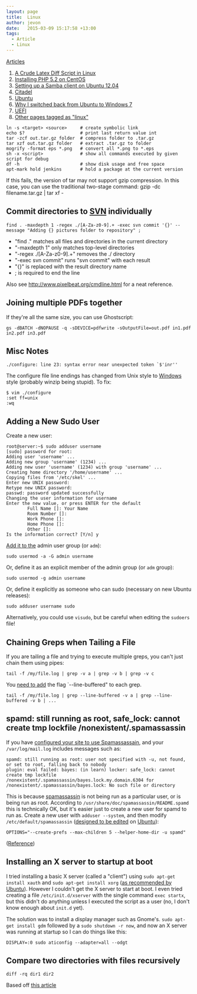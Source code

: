 ```yaml
---
layout: page
title:  Linux
author: jevon
date:   2015-03-09 15:17:58 +13:00
tags:
  - Article
  - Linux
---
```


[Articles](articles.md)

1. [A Crude Latex Diff Script in Linux](a-crude-latex-diff-script-in-linux.md)
1. [Installing PHP 5.2 on CentOS](installing-php-5-2-on-centos.md)
1. [Setting up a Samba client on Ubuntu 12.04](setting-up-a-samba-client-on-ubuntu-12-04.md)
1. [Citadel](citadel.md)
1. [Ubuntu](ubuntu.md)
1. [Why I switched back from Ubuntu to Windows 7](why-i-switched-back-from-ubuntu-to-windows-7.md)
1. [UEFI](uefi.md)
1. <a href="http://www.delicious.com/jevonwright/linux" class="delicious">Other pages tagged as "linux"</a>

```
ln -s <target> <source>     # create symbolic link
echo $?                     # print last return value int
tar -zcf out.tar.gz folder  # compress folder to .tar.gz
tar xzf out.tar.gz folder   # extract .tar.gz to folder
mogrify -format eps *.png   # convert all *.png to *.eps
sh -x <script>              # show all commands executed by given script for debug
df -h                       # show disk usage and free space
apt-mark hold jenkins       # hold a package at the current version
```

If this fails, the version of tar may not support gzip compression. In this case, you can use the traditional two-stage command:
gzip -dc filename.tar.gz | tar xf -

## Commit directories to [SVN](svn.md) individually
```
find . -maxdepth 1 -regex ./[A-Za-z0-9].+ -exec svn commit '{}' --message "Adding {} pictures folder to repository" ;
```

* "find ." matches all files and directories in the current directory
* "-maxdepth 1" only matches top-level directories
* "-regex ./[A-Za-z0-9].+" removes the ./ directory
* "-exec svn commit" runs "svn commit" with each result
* "{}" is replaced with the result directory name
* ; is required to end the line

Also see http://www.pixelbeat.org/cmdline.html for a neat reference.

## Joining multiple PDFs together
If they're all the same size, you can use Ghostscript:

```
gs -dBATCH -dNOPAUSE -q -sDEVICE=pdfwrite -sOutputFile=out.pdf in1.pdf in2.pdf in3.pdf
```

## Misc Notes
```
./configure: line 23: syntax error near unexpected token `$'inr''
```

The configure file line endings has changed from Unix style to [Windows](windows.md) style (probably winzip being stupid). To fix:

```
$ vim ./configure
:set ff=unix
:wq
```

## Adding a New Sudo User
Create a new user:

```
root@server:~$ sudo adduser username
[sudo] password for root:
Adding user 'username' ...
Adding new group 'username' (1234) ...
Adding new user 'username' (1234) with group 'username' ...
Creating home directory '/home/username' ...
Copying files from '/etc/skel' ...
Enter new UNIX password:
Retype new UNIX password:
passwd: password updated successfully
Changing the user information for username
Enter the new value, or press ENTER for the default
        Full Name []: Your Name
        Room Number []:
        Work Phone []: 
        Home Phone []:
        Other []: 
Is the information correct? [Y/n] y
```

<a href="http://www.ubuntuka.com/add-user-to-existing-group-ubuntu/">Add it to the</a> admin user group (or `adm`):

`sudo usermod -a -G admin username`

Or, define it as an explicit member of the admin group (or `adm` group):

`sudo usermod -g admin username`

Or, define it explicitly as someone who can sudo (necessary on new Ubuntu releases):

`sudo adduser username sudo`

Alternatively, you could use `visudo`, but be careful when editing the `sudoers` file!

## Chaining Greps when Tailing a File
If you are tailing a file and trying to execute multiple greps, you can't just chain them using pipes:

```
tail -f /my/file.log | grep -v a | grep -v b | grep -v c
```

You <a href="https://makandracards.com/makandra/5403-how-to-combine-greps-on-log-files-opened-with-tail-f">need to add</a> the flag `--line-buffered" to each grep.

```
tail -f /my/file.log | grep --line-buffered -v a | grep --line-buffered -v b | ...
```

## spamd: still running as root, safe_lock: cannot create tmp lockfile /nonexistent/.spamassassin
If you have <a href="http://library.linode.com/email/citadel/ubuntu-10.04-lucid#sph_enabling-spamassassin-filtering">configured your site to use Spamassassain</a>, and your `/var/log/mail.log` includes messages such as:

```
spamd: still running as root: user not specified with -u, not found, or set to root, falling back to nobody
plugin: eval failed: bayes: (in learn) locker: safe_lock: cannot create tmp lockfile /nonexistent/.spamassassin/bayes.lock.my.domain.6304 for /nonexistent/.spamassassin/bayes.lock: No such file or directory
```

This is because [spamassassin](spamassassin.md) is not being run as a particular user, or is being run as root. According to `/usr/share/doc/spamassassin/README.spamd` this is technically OK, but it's easier just to create a new user for spamd to run as. Create a new user with `adduser --system`, and then modify `/etc/default/spamassassin` (<a href="http://superuser.com/questions/354944/what-is-the-purpose-of-etc-default">designed to be edited</a> on [Ubuntu](ubuntu.md)):

```
OPTIONS="--create-prefs --max-children 5 --helper-home-dir -u spamd"
```

(<a href="http://www.webhostingtalk.com/showthread.php?t=879143">Reference</a>)

## Installing an X server to startup at boot
I tried installing a basic X server (called a "client") using `sudo apt-get install xauth` and `sudo apt-get install xorg` (<a href="https://help.ubuntu.com/community/ServerGUI">as recommended by Ubuntu</a>). However I couldn't get the X server to start at boot. I even tried creating a file `/etc/init.d/xserver` with the single command `exec startx`, but this didn't do anything unless I executed the script as a user (no, I don't know enough about `init.d` yet).

The solution was to install a display manager such as Gnome's. `sudo apt-get install gdm` followed by a `sudo shutdown -r now`, and now an X server was running at startup so I can do things like this:

```
DISPLAY=:0 sudo aticonfig --adapter=all --odgt
```

## Compare two directories with files recursively

```
diff -rq dir1 dir2
```

Based off <a href="http://lifehacker.com/compare-the-contents-of-two-folders-with-the-diff-comma-598872057">this article</a>
